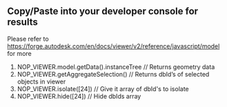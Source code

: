 ## Copy/Paste into your developer console for results
Please refer to https://forge.autodesk.com/en/docs/viewer/v2/reference/javascript/model for more

1. NOP_VIEWER.model.getData().instanceTree	// Returns geometry data
2. NOP_VIEWER.getAggregateSelection() 		// Returns dbId’s of selected objects in viewer
3. NOP_VIEWER.isolate([24])			// Give it array of dbId's to isolate
4. NOP_VIEWER.hide([24])			// Hide dbIds array

